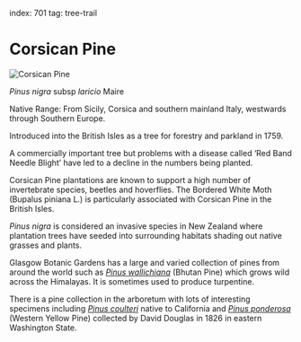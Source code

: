 index: 701
tag: tree-trail

# Corsican Pine

![Corsican Pine](corsican-pine.jpg)

<p class="species-info"><em>Pinus nigra</em> subsp <em>laricio</em> Maire</p>

Native Range: From Sicily, Corsica and southern mainland Italy, westwards through Southern Europe.

Introduced into the British Isles as a tree for forestry and parkland in 1759.

A commercially important tree but problems with a disease called ‘Red Band Needle Blight’ have led to a
  decline in the numbers being planted.

Corsican Pine plantations are known to support a high number of invertebrate species, beetles and hoverflies.
  The Bordered White Moth (Bupalus piniana L.) is particularly associated with Corsican Pine in the British Isles.

_Pinus nigra_ is considered an invasive species in New Zealand where plantation trees have seeded into surrounding
  habitats shading out native grasses and plants.

Glasgow Botanic Gardens has a large and varied collection of pines from around the world such as
[_Pinus wallichiana_](bhutan-pine.html) (Bhutan Pine) which grows wild across the Himalayas. It is sometimes
used to produce turpentine.

There is a pine collection in the arboretum with lots of interesting specimens including
[_Pinus coulteri_](coulter-pine.html)
native to California and [_Pinus ponderosa_](ponderosa-pine.html) (Western Yellow Pine) collected by
David Douglas in 1826 in eastern Washington State.